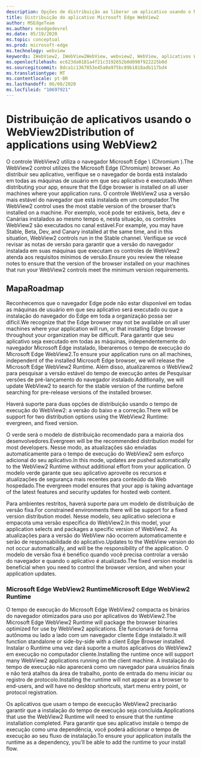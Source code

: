 ```yaml
---
description: Opções de distribuição ao liberar um aplicativo usando o Microsoft Edge WebView2
title: Distribuição do aplicativo Microsoft Edge WebView2
author: MSEdgeTeam
ms.author: msedgedevrel
ms.date: 05/19/2020
ms.topic: conceptual
ms.prod: microsoft-edge
ms.technology: webview
keywords: IWebView2, IWebView2WebView, webview2, WebView, aplicativos WPF, WPF, Edge, ICoreWebView2, ICoreWebView2Host, controle do navegador, HTML Edge
ms.openlocfilehash: ec623da0181a4f21c3192652b0d098f922225b0d
ms.sourcegitcommit: 8dca1c1367853e45a0a975bc89b1818adb117bd4
ms.translationtype: MT
ms.contentlocale: pt-BR
ms.lasthandoff: 06/08/2020
ms.locfileid: "10697921"
---
```

# <span data-ttu-id="29f50-104">Distribuição de aplicativos usando o WebView2</span><span class="sxs-lookup"><span data-stu-id="29f50-104">Distribution of applications using WebView2</span></span> 

<span data-ttu-id="29f50-105">O controle WebView2 utiliza o navegador Microsoft Edge \ (Chromium \).</span><span class="sxs-lookup"><span data-stu-id="29f50-105">The WebView2 control utilizes the Microsoft Edge \(Chromium\) browser.</span></span> <span data-ttu-id="29f50-106">Ao distribuir seu aplicativo, verifique se o navegador de borda está instalado em todas as máquinas de usuário em que seu aplicativo é executado.</span><span class="sxs-lookup"><span data-stu-id="29f50-106">When distributing your app, ensure that the Edge browser is installed on all user machines where your application runs.</span></span> <span data-ttu-id="29f50-107">O controle WebView2 usa a versão mais estável do navegador que está instalada em um computador.</span><span class="sxs-lookup"><span data-stu-id="29f50-107">The WebView2 control uses the most stable version of the browser that’s installed on a machine.</span></span> <span data-ttu-id="29f50-108">Por exemplo, você pode ter estáveis, beta, dev e Canárias instalados ao mesmo tempo e, nesta situação, os controles WebView2 são executados no canal estável.</span><span class="sxs-lookup"><span data-stu-id="29f50-108">For example, you may have Stable, Beta, Dev, and Canary installed at the same time, and in this situation, WebView2 controls run in the Stable channel.</span></span> <span data-ttu-id="29f50-109">Verifique se você revisar as notas de versão para garantir que a versão do navegador instalada em suas máquinas que executam os controles de WebView2 atenda aos requisitos mínimos de versão.</span><span class="sxs-lookup"><span data-stu-id="29f50-109">Ensure you review the release notes to ensure that the version of the browser installed on your machines that run your WebView2 controls meet the minimum version requirements.</span></span>

## <span data-ttu-id="29f50-110">Mapa</span><span class="sxs-lookup"><span data-stu-id="29f50-110">Roadmap</span></span>

<span data-ttu-id="29f50-111">Reconhecemos que o navegador Edge pode não estar disponível em todas as máquinas de usuário em que seu aplicativo será executado ou que a instalação do navegador do Edge em toda a organização possa ser difícil.</span><span class="sxs-lookup"><span data-stu-id="29f50-111">We recognize that the Edge browser may not be available on all user machines where your application will run, or that installing Edge browser throughout your organization may be difficult.</span></span> <span data-ttu-id="29f50-112">Para garantir que seu aplicativo seja executado em todas as máquinas, independentemente do navegador Microsoft Edge instalado, liberaremos o tempo de execução do Microsoft Edge WebView2.</span><span class="sxs-lookup"><span data-stu-id="29f50-112">To ensure your application runs on all machines, independent of the installed Microsoft Edge browser, we will release the Microsoft Edge WebView2 Runtime.</span></span> <span data-ttu-id="29f50-113">Além disso, atualizaremos o WebView2 para pesquisar a versão estável do tempo de execução antes de Pesquisar versões de pré-lançamento do navegador instalado.</span><span class="sxs-lookup"><span data-stu-id="29f50-113">Additionally, we will update WebView2 to search for the stable version of the runtime before searching for pre-release versions of the installed browser.</span></span>

<span data-ttu-id="29f50-114">Haverá suporte para duas opções de distribuição usando o tempo de execução do WebView2: a versão do baixo e a correção.</span><span class="sxs-lookup"><span data-stu-id="29f50-114">There will be support for two distribution options using the WebView2 Runtime: evergreen, and fixed version.</span></span>

<span data-ttu-id="29f50-115">O verde será o modelo de distribuição recomendado para a maioria dos desenvolvedores.</span><span class="sxs-lookup"><span data-stu-id="29f50-115">Evergreen will be the recommended distribution model for most developers.</span></span> <span data-ttu-id="29f50-116">Nesse modo, as atualizações são enviadas automaticamente para o tempo de execução do WebView2 sem esforço adicional do seu aplicativo.</span><span class="sxs-lookup"><span data-stu-id="29f50-116">In this mode, updates are pushed automatically to the WebView2 Runtime without additional effort from your application.</span></span> <span data-ttu-id="29f50-117">O modelo verde garante que seu aplicativo aproveite os recursos e atualizações de segurança mais recentes para conteúdo da Web hospedado.</span><span class="sxs-lookup"><span data-stu-id="29f50-117">The evergreen model ensures that your app is taking advantage of the latest features and security updates for hosted web content.</span></span>

<span data-ttu-id="29f50-118">Para ambientes restritos, haverá suporte para um modelo de distribuição de versão fixa.</span><span class="sxs-lookup"><span data-stu-id="29f50-118">For constrained environments there will be support for a fixed version distribution model.</span></span> <span data-ttu-id="29f50-119">Nesse modelo, seu aplicativo seleciona e empacota uma versão específica do WebView2.</span><span class="sxs-lookup"><span data-stu-id="29f50-119">In this model, your application selects and packages a specific version of WebView2.</span></span> <span data-ttu-id="29f50-120">As atualizações para a versão do WebView não ocorrem automaticamente e serão de responsabilidade do aplicativo.</span><span class="sxs-lookup"><span data-stu-id="29f50-120">Updates to the WebView version do not occur automatically, and will be the responsibility of the application.</span></span> <span data-ttu-id="29f50-121">O modelo de versão fixa é benéfico quando você precisa controlar a versão do navegador e quando o aplicativo é atualizado.</span><span class="sxs-lookup"><span data-stu-id="29f50-121">The fixed version model is beneficial when you need to control the browser version, and when your application updates.</span></span> 

### <span data-ttu-id="29f50-122">Microsoft Edge WebView2 Runtime</span><span class="sxs-lookup"><span data-stu-id="29f50-122">Microsoft Edge WebView2 Runtime</span></span>

<span data-ttu-id="29f50-123">O tempo de execução do Microsoft Edge WebView2 compacta os binários do navegador otimizados para uso por aplicativos do WebView2.</span><span class="sxs-lookup"><span data-stu-id="29f50-123">The Microsoft Edge WebView2 Runtime will package the browser binaries optimized for use by WebView2 applications.</span></span> <span data-ttu-id="29f50-124">Ele funcionará de forma autônoma ou lado a lado com um navegador cliente Edge instalado.</span><span class="sxs-lookup"><span data-stu-id="29f50-124">It will function standalone or side-by-side with a client Edge Browser installed.</span></span> <span data-ttu-id="29f50-125">Instalar o Runtime uma vez dará suporte a muitos aplicativos do WebView2 em execução no computador cliente.</span><span class="sxs-lookup"><span data-stu-id="29f50-125">Installing the runtime once will support many WebView2 applications running on the client machine.</span></span> <span data-ttu-id="29f50-126">A instalação do tempo de execução não aparecerá como um navegador para usuários finais e não terá atalhos da área de trabalho, ponto de entrada do menu iniciar ou registro de protocolo.</span><span class="sxs-lookup"><span data-stu-id="29f50-126">Installing the runtime will not appear as a browser to end-users, and will have no desktop shortcuts, start menu entry point, or protocol registration.</span></span>

<span data-ttu-id="29f50-127">Os aplicativos que usam o tempo de execução WebView2 precisarão garantir que a instalação do tempo de execução seja concluída.</span><span class="sxs-lookup"><span data-stu-id="29f50-127">Applications that use the WebView2 Runtime will need to ensure that the runtime installation completed.</span></span> <span data-ttu-id="29f50-128">Para garantir que seu aplicativo instale o tempo de execução como uma dependência, você poderá adicionar o tempo de execução ao seu fluxo de instalação.</span><span class="sxs-lookup"><span data-stu-id="29f50-128">To ensure your application installs the runtime as a dependency, you’ll be able to add the runtime to your install flow.</span></span> 
